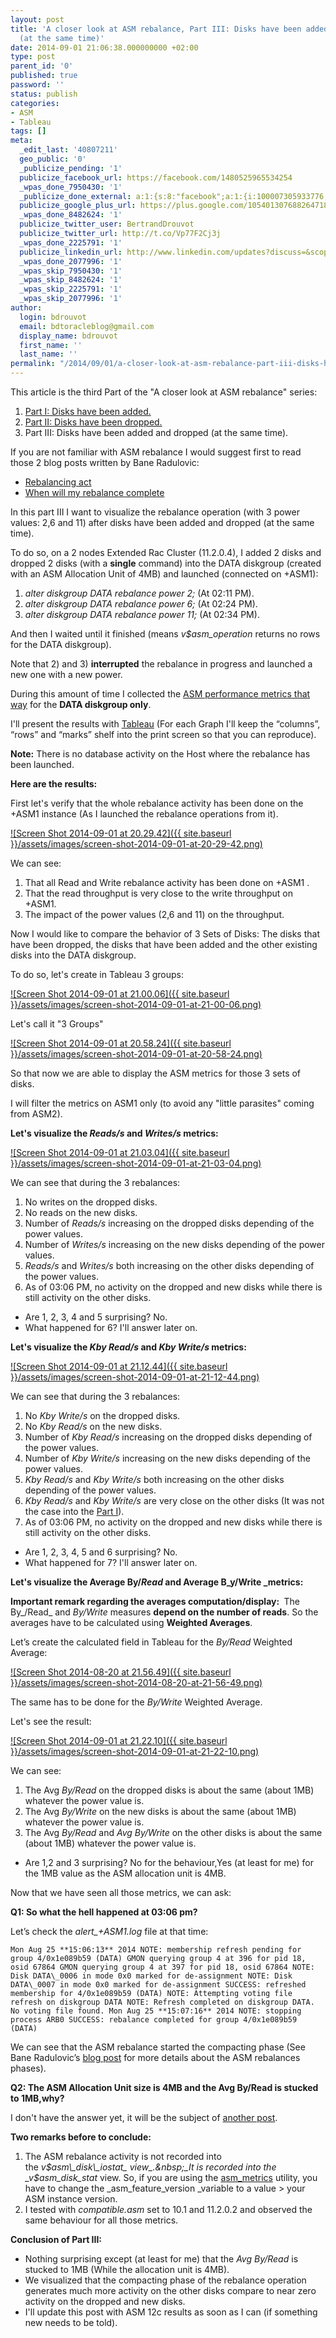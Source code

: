 ```yaml
---
layout: post
title: 'A closer look at ASM rebalance, Part III: Disks have been added and dropped
  (at the same time)'
date: 2014-09-01 21:06:38.000000000 +02:00
type: post
parent_id: '0'
published: true
password: ''
status: publish
categories:
- ASM
- Tableau
tags: []
meta:
  _edit_last: '40807211'
  geo_public: '0'
  _publicize_pending: '1'
  publicize_facebook_url: https://facebook.com/1480525965534254
  _wpas_done_7950430: '1'
  _publicize_done_external: a:1:{s:8:"facebook";a:1:{i:100007305933776;b:1;}}
  publicize_google_plus_url: https://plus.google.com/105401307688264718604/posts/dqfig3rrNpm
  _wpas_done_8482624: '1'
  publicize_twitter_user: BertrandDrouvot
  publicize_twitter_url: http://t.co/Vp77F2Cj3j
  _wpas_done_2225791: '1'
  publicize_linkedin_url: http://www.linkedin.com/updates?discuss=&scope=16310177&stype=M&topic=5912299334728196096&type=U&a=ZPwl
  _wpas_done_2077996: '1'
  _wpas_skip_7950430: '1'
  _wpas_skip_8482624: '1'
  _wpas_skip_2225791: '1'
  _wpas_skip_2077996: '1'
author:
  login: bdrouvot
  email: bdtoracleblog@gmail.com
  display_name: bdrouvot
  first_name: ''
  last_name: ''
permalink: "/2014/09/01/a-closer-look-at-asm-rebalance-part-iii-disks-have-been-added-and-dropped-at-the-same-time/"
---
```

This article is the third&nbsp;Part of the "A closer look at ASM rebalance" series:

1. [Part I: Disks have been added.](http://bdrouvot.wordpress.com/2014/08/25/a-closer-look-at-asm-rebalance-part-i-disks-have-been-added/ "A closer look at ASM rebalance, Part I: Disks have been added")
2. [Part II: Disks have been dropped.](http://bdrouvot.wordpress.com/2014/09/01/a-closer-look-at-asm-rebalance-part-ii-disks-have-been-dropped/ "A closer look at ASM rebalance, Part II: Disks have been dropped")
3. Part III: Disks have been added and dropped (at the same time).

If you are not familiar with ASM rebalance I would suggest first to read those 2 blog posts written by&nbsp;Bane Radulovic:

- [Rebalancing act](http://asmsupportguy.blogspot.com.au/2011/11/rebalancing-act.html)
- [When will my rebalance complete](http://asmsupportguy.blogspot.fr/2012/07/when-will-my-rebalance-complete.html)

In this part III I want to visualize the rebalance operation (with 3 power values: 2,6 and 11) after&nbsp;disks have been added and dropped (at the same time).

To do so, on a&nbsp;2 nodes Extended Rac Cluster (11.2.0.4),&nbsp;I added 2 disks and dropped&nbsp;2 disks (with a **single** command) into the DATA diskgroup (created with an ASM Allocation Unit of 4MB) and launched (connected on +ASM1):

1. _alter diskgroup DATA rebalance power 2;_ (At 02:11&nbsp;PM).
2. _alter diskgroup DATA rebalance power 6;_ (At 02:24&nbsp;PM).
3. _alter diskgroup DATA rebalance power 11;_&nbsp;(At 02:34&nbsp;PM).

And then I waited until it finished (means _v$asm\_operation_ returns no rows for the DATA diskgroup).

Note that 2) and 3) **interrupted** the rebalance in progress and launched a new one with a new power.

During this amount of time I collected the [ASM performance metrics that way](http://bdrouvot.wordpress.com/2014/07/08/graphing-asm-performance-metrics/ "Graphing ASM performance metrics")&nbsp;for the **DATA diskgroup only**.

I'll present the results with [Tableau](http://www.tableausoftware.com/public//community) (For each Graph I'll keep the “columns”, “rows” and “marks” shelf into the print screen so that you can reproduce).

**Note:** There is no database activity on the Host where the rebalance has been launched.

**Here are the results:**

First let's verify that the whole rebalance activity has been done on the +ASM1 instance (As I launched the rebalance operations&nbsp;from&nbsp;it).

[![Screen Shot 2014-09-01 at 20.29.42]({{ site.baseurl }}/assets/images/screen-shot-2014-09-01-at-20-29-42.png)](https://bdrouvot.files.wordpress.com/2014/09/screen-shot-2014-09-01-at-20-29-42.png)

We can see:

1. That all Read and Write rebalance activity has been done on +ASM1 .
2. That the read throughput is very close to the write throughput on +ASM1.
3. The impact of the power values&nbsp;(2,6 and 11) on the throughput.

Now I would like to compare the behavior of 3 Sets of Disks: The disks that have been dropped, the disks that have been added and the other existing disks into&nbsp;the DATA diskgroup.

To do so, let's create in Tableau 3&nbsp;groups:

[![Screen Shot 2014-09-01 at 21.00.06]({{ site.baseurl }}/assets/images/screen-shot-2014-09-01-at-21-00-06.png)](https://bdrouvot.files.wordpress.com/2014/09/screen-shot-2014-09-01-at-21-00-06.png)

Let's call it "3 Groups"

[![Screen Shot 2014-09-01 at 20.58.24]({{ site.baseurl }}/assets/images/screen-shot-2014-09-01-at-20-58-24.png)](https://bdrouvot.files.wordpress.com/2014/09/screen-shot-2014-09-01-at-20-58-24.png)

So that now we&nbsp;are&nbsp;able to display the ASM metrics for those 3 sets of disks.

I will filter the metrics on ASM1 only (to avoid any "little parasites" coming from ASM2).

**Let's visualize&nbsp;the _Reads/s_ and _Writes/s_ metrics:**

[![Screen Shot 2014-09-01 at 21.03.04]({{ site.baseurl }}/assets/images/screen-shot-2014-09-01-at-21-03-04.png)](https://bdrouvot.files.wordpress.com/2014/09/screen-shot-2014-09-01-at-21-03-04.png)

We can see that during the 3 rebalances:

1. No writes&nbsp;on the dropped disks.
2. No reads on the new disks.
3. Number of _Reads/s_ increasing on the dropped&nbsp;disks depending of the power values.
4. Number of _Writes/s_ increasing on the new&nbsp;disks depending of the power values.
5. _Reads/s_ and _Writes/s_ both&nbsp;increasing on the other disks depending of the power values.
6. As of 03:06 PM, no activity on the dropped and new disks while there is still activity on the other disks.

- Are 1, 2, 3, 4 and 5 surprising? No.
- What happened for 6? I'll answer later on.

**Let's visualize&nbsp;the _Kby&nbsp;Read/s_ and _Kby&nbsp;Write/s_ metrics:**

[![Screen Shot 2014-09-01 at 21.12.44]({{ site.baseurl }}/assets/images/screen-shot-2014-09-01-at-21-12-44.png)](https://bdrouvot.files.wordpress.com/2014/09/screen-shot-2014-09-01-at-21-12-44.png)

We can see that during the 3 rebalances:

1. No _Kby Write/s_ on the dropped&nbsp;disks.
2. No&nbsp;_Kby Read/s_ on the new disks.
3. Number of _Kby Read/s_ increasing on the dropped&nbsp;disks depending of the power values.
4. Number of _Kby Write/s_ increasing on the new&nbsp;disks depending of the power values.
5. _Kby Read/s_ and _Kby Write/s_ both&nbsp;increasing on the other disks depending of the power values.
6. _Kby Read/s_ and _Kby Write/s_ are&nbsp;very close on the other disks (It was not the case into the [Part I](http://bdrouvot.wordpress.com/2014/08/25/a-closer-look-at-asm-rebalance-part-i-disks-have-been-added/ "A closer look at ASM rebalance, Part I: Disks have been added")).
7. As of 03:06 PM, no activity on the dropped and new disks while there is still activity on the other disks.

- Are 1, 2, 3, 4, 5 and 6 surprising? No.
- What happened for 7? I'll answer later on.

**Let's visualize&nbsp;the Average By/_Read_&nbsp;and Average&nbsp;B_y/Write&nbsp;_metrics:**

**Important remark regarding the&nbsp;averages computation/display:&nbsp;** The By_/Read_ and _By/Write_&nbsp;measures **depend on the number of reads**. So the averages have to be calculated using **Weighted Averages**.

Let’s create the calculated field in Tableau for the _By/Read_ Weighted Average:

[![Screen Shot 2014-08-20 at 21.56.49]({{ site.baseurl }}/assets/images/screen-shot-2014-08-20-at-21-56-49.png)](https://bdrouvot.files.wordpress.com/2014/08/screen-shot-2014-08-20-at-21-56-49.png)

The same has to be done for the _By/Write_&nbsp;Weighted Average.

Let's see the result:

[![Screen Shot 2014-09-01 at 21.22.10]({{ site.baseurl }}/assets/images/screen-shot-2014-09-01-at-21-22-10.png)](https://bdrouvot.files.wordpress.com/2014/09/screen-shot-2014-09-01-at-21-22-10.png)

We can see:

1. The Avg _By/Read_&nbsp;on the dropped&nbsp;disks is about the same (about 1MB) whatever the power value is.
2. The Avg _By/Write_&nbsp;on the new&nbsp;disks is about the same (about 1MB) whatever the power value is.
3. The Avg _By/Read_&nbsp;and _Avg By/Write_ on the other&nbsp;disks is about the same (about 1MB) whatever the power value is.

- Are 1,2 and 3 surprising? No for the behaviour,Yes (at least for me) for the 1MB value as the ASM allocation unit is 4MB.

Now that we have seen all those metrics, we can ask:

**Q1: So what the hell happened at 03:06 pm?**

Let’s check the _alert\_+ASM1.log_ file at that time:

```
Mon Aug 25 **15:06:13** 2014 NOTE: membership refresh pending for group 4/0x1e089b59 (DATA) GMON querying group 4 at 396 for pid 18, osid 67864 GMON querying group 4 at 397 for pid 18, osid 67864 NOTE: Disk DATA\_0006 in mode 0x0 marked for de-assignment NOTE: Disk DATA\_0007 in mode 0x0 marked for de-assignment SUCCESS: refreshed membership for 4/0x1e089b59 (DATA) NOTE: Attempting voting file refresh on diskgroup DATA NOTE: Refresh completed on diskgroup DATA. No voting file found. Mon Aug 25 **15:07:16** 2014 NOTE: stopping process ARB0 SUCCESS: rebalance completed for group 4/0x1e089b59 (DATA)
```

We can see that the ASM rebalance started the compacting&nbsp;phase (See Bane Radulovic’s&nbsp;[blog post](http://asmsupportguy.blogspot.fr/2012/07/when-will-my-rebalance-complete.html) for more details about the ASM rebalances phases).

**Q2: The ASM Allocation Unit size is 4MB and the Avg By/Read is stucked to 1MB,why?**

I don't have the answer yet,&nbsp;it will be the subject of [another post](http://bdrouvot.wordpress.com/2014/09/03/asm-rebalance-why-is-the-avg-byread-equal-to-1mb-while-the-allocation-unit-is-4mb/ "ASM Rebalance: Why is the avg By/Read equal to 1MB while the allocation unit is 4MB?").

**Two remarks before to conclude:**

1. The ASM rebalance activity is not recorded into the&nbsp;_v$asm\_disk\_iostat_ view_.&nbsp;_It is recorded into the _v$asm\_disk\_stat_ view. So, if you are using the [asm\_metrics](http://bdrouvot.wordpress.com/asm_metrics_script/ "asm\_metrics")&nbsp;utility, you have to change the&nbsp;_asm\_feature\_version&nbsp;_variable to a value \> your ASM instance version.
2. I tested with _compatible.asm_&nbsp;set to 10.1 and 11.2.0.2 and observed the same behaviour for all those metrics.

**Conclusion of Part III:**

- Nothing surprising except (at least for me) that the _Avg By/Read_ is stucked to 1MB (While the allocation unit is 4MB).
- We visualized that the compacting phase of the rebalance operation generates much more activity on the other&nbsp;disks compare to near zero activity on the dropped and new disks.
- I'll update this post with ASM 12c results as soon as I can (if something new needs to be told).
